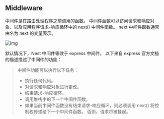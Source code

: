## Middleware

中间件是在路由处理程序之前调用的函数。 中间件函数可以访问请求和响应对象，以及应用程序请求-响应循环中的 next() 中间件函数。 next 中间件函数通常由名为 next 的变量表示。

![img](https://docs.nestjs.com/assets/Middlewares_1.png)

默认情况下，Nest 中间件等效于 express 中间件。 以下来自 express 官方文档的描述描述了中间件的功能：

>中间件功能可以执行以下任务：
>
>* 执行任何代码。
>* 对请求和响应对象进行更改。
>* 结束请求-响应循环。
>* 调用堆栈中的下一个中间件函数。
>* 如果当前中间件函数没有结束请求-响应循环，则必须调用 next() 将控制权传递给下一个中间件函数。 否则，请求将被挂起。

